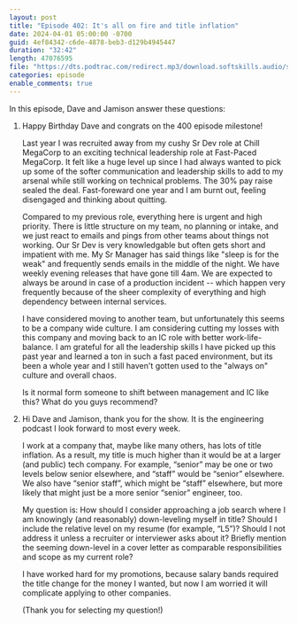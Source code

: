 ```yaml
---
layout: post
title: "Episode 402: It's all on fire and title inflation"
date: 2024-04-01 05:00:00 -0700
guid: 4ef84342-c6de-4878-beb3-d129b4945447
duration: "32:42"
length: 47076595
file: "https://dts.podtrac.com/redirect.mp3/download.softskills.audio/sse-402.mp3"
categories: episode
enable_comments: true
---
```


In this episode, Dave and Jamison answer these questions:

1. Happy Birthday Dave and congrats on the 400 episode milestone!
   
   Last year I was recruited away from my cushy Sr Dev role at Chill MegaCorp to an exciting technical leadership role at Fast-Paced MegaCorp. It felt like a huge level up since I had always wanted to pick up some of the softer communication and leadership skills to add to my arsenal while still working on technical problems. The 30% pay raise sealed the deal. Fast-foreward one year and I am burnt out, feeling disengaged and thinking about quitting.
   
   Compared to my previous role, everything here is urgent and high priority. There is little structure on my team, no planning or intake, and we just react to emails and pings from other teams about things not working. Our Sr Dev is very knowledgable but often gets short and impatient with me. My Sr Manager has said things like "sleep is for the weak" and frequently sends emails in the middle of the night. We have weekly evening releases that have gone till 4am. We are expected to always be around in case of a production incident -- which happen very frequently because of the sheer complexity of everything and high dependency between internal services.
   
   I have considered moving to another team, but unfortunately this seems to be a company wide culture. I am considering cutting my losses with this company and moving back to an IC role with better work-life-balance. I am grateful for all the leadership skills I have picked up this past year and learned a ton in such a fast paced environment, but its been a whole year and I still haven't gotten used to the "always on" culture and overall chaos.
   
   Is it normal form someone to shift between management and IC like this? What do you guys recommend?

2. Hi Dave and Jamison, thank you for the show. It is the engineering podcast I look forward to most every week.
   
   I work at a company that, maybe like many others, has lots of title inflation. As a result, my title is much higher than it would be at a larger (and public) tech company. For example, “senior” may be one or two levels below senior elsewhere, and “staff” would be “senior” elsewhere. We also have “senior staff”, which might be “staff” elsewhere, but more likely that might just be a more senior “senior” engineer, too.
   
   My question is: How should I consider approaching a job search where I am knowingly (and reasonably) down-leveling myself in title? Should I include the relative level on my resume (for example, “L5”)? Should I not address it unless a recruiter or interviewer asks about it? Briefly mention the seeming down-level in a cover letter as comparable responsibilities and scope as my current role?
   
   I have worked hard for my promotions, because salary bands required the title change for the money I wanted, but now I am worried it will complicate applying to other companies.
   
   (Thank you for selecting my question!)
